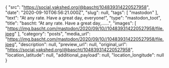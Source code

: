 {
  "src": "https://social.yakshed.org/@bascht/104839314220527958",
  "date": "2020-09-10T06:56:21.000Z",
  "slug": null,
  "tags": [
    "mastodon"
  ],
  "text": "At any rate. Have a great day, everyone!",
  "type": "mastodon_toot",
  "title": "bascht: “At any rate. Have a great day,……",
  "images": [
    "https://img.bascht.com/mastodon/2020/09/10//104839314220527958/file.jpeg"
  ],
  "category": "posts",
  "media_url": "https://img.bascht.com/mastodon/2020/09/10//104839314220527958/file.jpeg",
  "description": null,
  "preview_url": null,
  "original_url": "https://social.yakshed.org/@bascht/104839314220527958",
  "location_latitude": null,
  "additional_payload": null,
  "location_longitude": null
}